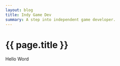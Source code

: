 ```yaml
---
layout: blog
title: Indy Game Dev
summary: A step into independent game developer.
---
```


# {{ page.title }}

Hello Word
